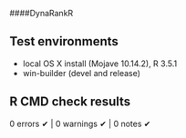 ####DynaRankR

## Test environments
* local OS X install (Mojave 10.14.2), R 3.5.1
* win-builder (devel and release)

## R CMD check results
0 errors ✔ | 0 warnings ✔ | 0 notes ✔
